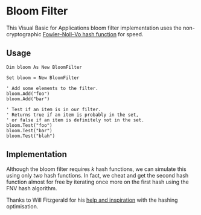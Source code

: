 Bloom Filter
============

This Visual Basic for Applications bloom filter implementation uses the 
non-cryptographic [Fowler–Noll–Vo hash function][1] for speed.

Usage
-----
```VB
Dim bloom As New BloomFilter
    
Set bloom = New BloomFilter

' Add some elements to the filter.
bloom.Add("foo")
bloom.Add("bar")

' Test if an item is in our filter.
' Returns true if an item is probably in the set,
' or false if an item is definitely not in the set.
bloom.Test("foo")
bloom.Test("bar")
bloom.Test("blah")
```

Implementation
--------------

Although the bloom filter requires *k* hash functions, we can simulate this
using only *two* hash functions.  In fact, we cheat and get the second hash
function almost for free by iterating once more on the first hash using the FNV
hash algorithm.

Thanks to Will Fitzgerald for his [help and inspiration][2] with the hashing
optimisation.

[1]: http://isthe.com/chongo/tech/comp/fnv/
[2]: http://willwhim.wordpress.com/2011/09/03/producing-n-hash-functions-by-hashing-only-once/
